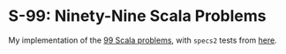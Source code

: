 S-99: Ninety-Nine Scala Problems
====

My implementation of the [99 Scala problems](http://aperiodic.net/phil/scala/s-99/), with `specs2` tests from [here](https://github.com/ruippeixotog/s99).

